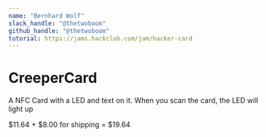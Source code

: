 ```yaml
---
name: "Bernhard Wolf"
slack_handle: "@thetwoboom"
github_handle: "@thetwoboom"
tutorial: https://jams.hackclub.com/jam/hacker-card
---
```


# CreeperCard

<!-- Describe your board in 2-3 sentences. What are you making? What will it do? -->

A NFC Card with a LED and text on it. When you scan the card, the LED will light up

<!-- How much is it going to cost? -->

$11.64 + $8.00 for shipping
= $19.64

<!-- Tell us a little bit about your design process. What were some challenges? What helped? ***Totally optional*** -->
